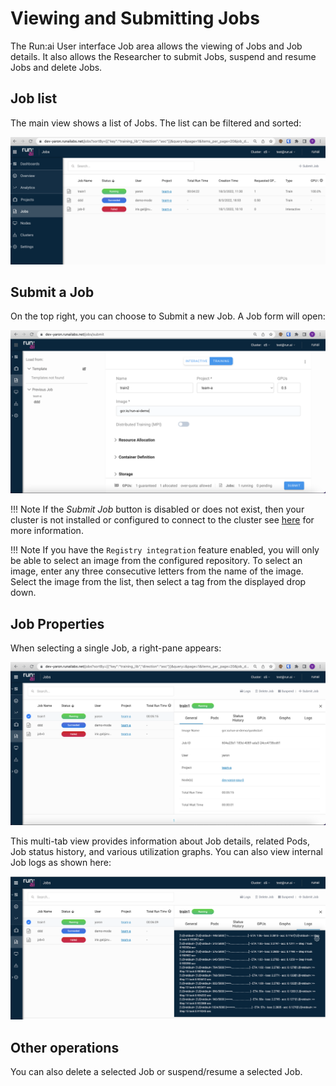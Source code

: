 # Viewing and Submitting Jobs


The Run:ai User interface Job area allows the viewing of Jobs and Job details. It also allows the Researcher to submit Jobs, suspend and resume Jobs and delete Jobs.

## Job list

The main view shows a list of Jobs. The list can be filtered and sorted:

![job-list](img/job-list.png)

## Submit a Job
On the top right, you can choose to Submit a new Job. A Job form will open:

![submit-job](img/submit-job.png)

!!! Note
    If the *Submit Job* button is disabled or does not exist, then your cluster is not installed or configured to connect to the cluster see [here](overview.md) for more information.

!!! Note
    If you have the `Registry integration` feature enabled, you will only be able to select an image from the configured repository. To select an image, enter any three consecutive letters from the name of the image. Select the image from the list, then select a tag from the displayed drop down.
## Job Properties

When selecting a single Job, a right-pane appears:

![job-properties](img/specific-job.png)

This multi-tab view provides information about Job details, related Pods, Job status history, and various utilization graphs. You can also view internal Job logs as shown here:

![job-logs](img/job-logs.png)

## Other operations

You can also delete a selected Job or suspend/resume a selected Job.
